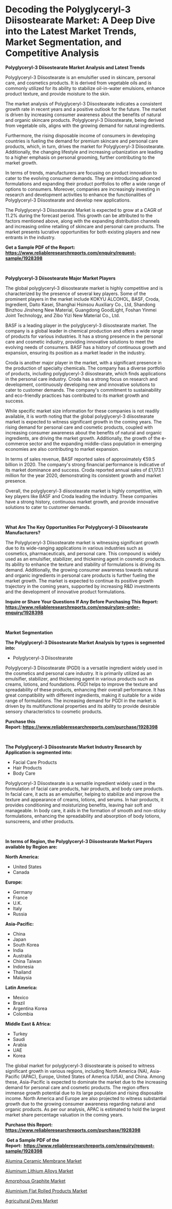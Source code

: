 <p><h1>Decoding the Polyglyceryl-3 Diisostearate Market: A Deep Dive into the Latest Market Trends, Market Segmentation, and Competitive Analysis</h1></p><p><strong>Polyglyceryl-3 Diisostearate Market Analysis and Latest Trends</strong></p>
<p><p>Polyglyceryl-3 Diisostearate is an emulsifier used in skincare, personal care, and cosmetics products. It is derived from vegetable oils and is commonly utilized for its ability to stabilize oil-in-water emulsions, enhance product texture, and provide moisture to the skin.</p><p>The market analysis of Polyglyceryl-3 Diisostearate indicates a consistent growth rate in recent years and a positive outlook for the future. The market is driven by increasing consumer awareness about the benefits of natural and organic skincare products. Polyglyceryl-3 Diisostearate, being derived from vegetable oils, aligns with the growing demand for natural ingredients.</p><p>Furthermore, the rising disposable income of consumers in developing countries is fueling the demand for premium skincare and personal care products, which, in turn, drives the market for Polyglyceryl-3 Diisostearate. Additionally, the changing lifestyle and increasing urbanization are leading to a higher emphasis on personal grooming, further contributing to the market growth.</p><p>In terms of trends, manufacturers are focusing on product innovation to cater to the evolving consumer demands. They are introducing advanced formulations and expanding their product portfolios to offer a wide range of options to consumers. Moreover, companies are increasingly investing in research and development activities to enhance the functionalities of Polyglyceryl-3 Diisostearate and develop new applications.</p><p>The Polyglyceryl-3 Diisostearate Market is expected to grow at a CAGR of 11.2% during the forecast period. This growth can be attributed to the factors mentioned above, along with the expanding distribution channels and increasing online retailing of skincare and personal care products. The market presents lucrative opportunities for both existing players and new entrants in the industry.</p></p>
<p><strong>Get a Sample PDF of the Report:&nbsp; <a href="https://www.reliableresearchreports.com/enquiry/request-sample/1928398">https://www.reliableresearchreports.com/enquiry/request-sample/1928398</a></strong></p>
<p>&nbsp;</p>
<p><strong>Polyglyceryl-3 Diisostearate Major Market Players</strong></p>
<p><p>The global polyglyceryl-3 diisostearate market is highly competitive and is characterized by the presence of several key players. Some of the prominent players in the market include KOKYU ALCOHOL, BASF, Croda, Ingredient, Daito Kasei, Shanghai Hsinsou Auxiliary Co., Ltd, Shandong Binzhou Jinsheng New Material, Guangdong GoodLight, Foshan Yinmei Joint Technology, and Zibo Yizi New Material Co., Ltd.</p><p>BASF is a leading player in the polyglyceryl-3 diisostearate market. The company is a global leader in chemical production and offers a wide range of products for various industries. It has a strong presence in the personal care and cosmetic industry, providing innovative solutions to meet the evolving needs of consumers. BASF has a history of continuous growth and expansion, ensuring its position as a market leader in the industry.</p><p>Croda is another major player in the market, with a significant presence in the production of specialty chemicals. The company has a diverse portfolio of products, including polyglyceryl-3 diisostearate, which finds applications in the personal care industry. Croda has a strong focus on research and development, continuously developing new and innovative solutions to cater to customer demands. The company's commitment to sustainability and eco-friendly practices has contributed to its market growth and success.</p><p>While specific market size information for these companies is not readily available, it is worth noting that the global polyglyceryl-3 diisostearate market is expected to witness significant growth in the coming years. The rising demand for personal care and cosmetic products, coupled with increasing consumer awareness about the benefits of natural and organic ingredients, are driving the market growth. Additionally, the growth of the e-commerce sector and the expanding middle-class population in emerging economies are also contributing to market expansion.</p><p>In terms of sales revenue, BASF reported sales of approximately €59.5 billion in 2020. The company's strong financial performance is indicative of its market dominance and success. Croda reported annual sales of £1,173.1 million for the year 2020, demonstrating its consistent growth and market presence.</p><p>Overall, the polyglyceryl-3 diisostearate market is highly competitive, with key players like BASF and Croda leading the industry. These companies have a strong history, continuous market growth, and provide innovative solutions to cater to customer demands.</p></p>
<p>&nbsp;</p>
<p><strong>What Are The Key Opportunities For Polyglyceryl-3 Diisostearate Manufacturers?</strong></p>
<p><p>The Polyglyceryl-3 Diisostearate market is witnessing significant growth due to its wide-ranging applications in various industries such as cosmetics, pharmaceuticals, and personal care. This compound is widely used as an emulsifier, stabilizer, and thickening agent in cosmetic products. Its ability to enhance the texture and stability of formulations is driving its demand. Additionally, the growing consumer awareness towards natural and organic ingredients in personal care products is further fueling the market growth. The market is expected to continue its positive growth trajectory in the coming years, supported by increasing R&D investments and the development of innovative product formulations.</p></p>
<p><strong>Inquire or Share Your Questions If Any Before Purchasing This Report: <a href="https://www.reliableresearchreports.com/enquiry/pre-order-enquiry/1928398">https://www.reliableresearchreports.com/enquiry/pre-order-enquiry/1928398</a></strong></p>
<p>&nbsp;</p>
<p><strong>Market Segmentation</strong></p>
<p><strong>The Polyglyceryl-3 Diisostearate Market Analysis by types is segmented into:</strong></p>
<p><ul><li>Polyglyceryl-3 Diisostearate</li></ul></p>
<p><p>Polyglyceryl-3 Diisostearate (PGDI) is a versatile ingredient widely used in the cosmetics and personal care industry. It is primarily utilized as an emulsifier, stabilizer, and thickening agent in various products such as creams, lotions, and foundations. PGDI helps to improve the texture and spreadability of these products, enhancing their overall performance. It has great compatibility with different ingredients, making it suitable for a wide range of formulations. The increasing demand for PGDI in the market is driven by its multifunctional properties and its ability to provide desirable sensory characteristics to cosmetic products.</p></p>
<p><strong>Purchase this Report:&nbsp;<a href="https://www.reliableresearchreports.com/purchase/1928398">https://www.reliableresearchreports.com/purchase/1928398</a></strong></p>
<p>&nbsp;</p>
<p><strong>The Polyglyceryl-3 Diisostearate Market Industry Research by Application is segmented into:</strong></p>
<p><ul><li>Facial Care Products</li><li>Hair Products</li><li>Body Care</li></ul></p>
<p><p>Polyglyceryl-3 Diisostearate is a versatile ingredient widely used in the formulation of facial care products, hair products, and body care products. In facial care, it acts as an emulsifier, helping to stabilize and improve the texture and appearance of creams, lotions, and serums. In hair products, it provides conditioning and moisturizing benefits, leaving hair soft and manageable. In body care, it aids in the formation of smooth and non-sticky formulations, enhancing the spreadability and absorption of body lotions, sunscreens, and other products.</p></p>
<p>&nbsp;</p>
<p><strong>In terms of Region, the Polyglyceryl-3 Diisostearate Market Players available by Region are:</strong></p>
<p>
    <p> <strong> North America: </strong>
        <ul>
            <li>United States</li>
            <li>Canada</li>
        </ul>
        </p> 
    <p> <strong> Europe: </strong>
        <ul>
            <li>Germany</li>
            <li>France</li>
            <li>U.K.</li>
            <li>Italy</li>
            <li>Russia</li>
        </ul>
        </p> 
    <p> <strong> Asia-Pacific: </strong>
        <ul>
            <li>China</li>
            <li>Japan</li>
            <li>South Korea</li>
            <li>India</li>
            <li>Australia</li>
            <li>China Taiwan</li>
            <li>Indonesia</li>
            <li>Thailand</li>
            <li>Malaysia</li>
        </ul>
        </p> 
    <p> <strong> Latin America: </strong>
        <ul>
            <li>Mexico</li>
            <li>Brazil</li>
            <li>Argentina Korea</li>
            <li>Colombia</li>
        </ul>
        </p> 
    <p> <strong> Middle East & Africa: </strong>
        <ul>
            <li>Turkey</li>
            <li>Saudi</li>
            <li>Arabia</li>
            <li>UAE</li>
            <li>Korea</li>
        </ul>
    </p>
    </p>
<p><p>The global market for polyglyceryl-3 diisostearate is poised to witness significant growth in various regions, including North America (NA), Asia-Pacific (APAC), Europe, United States of America (USA), and China. Among these, Asia-Pacific is expected to dominate the market due to the increasing demand for personal care and cosmetic products. The region offers immense growth potential due to its large population and rising disposable income. North America and Europe are also projected to witness substantial growth due to the growing consumer awareness regarding natural and organic products. As per our analysis, APAC is estimated to hold the largest market share percentage valuation in the coming years.</p></p>
<p><strong>Purchase this Report: <a href="https://www.reliableresearchreports.com/purchase/1928398">https://www.reliableresearchreports.com/purchase/1928398</a></strong></p>
<p>&nbsp;<strong>Get a Sample PDF of the Report:&nbsp;&nbsp;<a href="https://www.reliableresearchreports.com/enquiry/request-sample/1928398">https://www.reliableresearchreports.com/enquiry/request-sample/1928398</a></strong></p>
<p><strong></strong></p>
<p><p><a href="https://medium.com/@devyncasper/alumina-ceramic-membrane-market-size-market-outlook-and-market-forecast-2023-to-2030-ebe6c221a359">Alumina Ceramic Membrane Market</a></p><p><a href="https://medium.com/@ulicesdoyle2023/aluminum-lithium-alloys-market-furnishes-information-on-market-share-market-trends-and-market-e96b4570cbe2">Aluminum Lithium Alloys Market</a></p><p><a href="https://medium.com/@shaniekunze/amorphous-graphite-market-insight-market-trends-growth-forecasted-from-2023-to-2030-ba59145ef533">Amorphous Graphite Market</a></p><p><a href="https://medium.com/@hollymayert/aluminium-flat-rolled-products-market-size-cagr-trends-2024-2030-ed0763c85479">Aluminium Flat Rolled Products Market</a></p><p><a href="https://medium.com/@isaiasmarks/agricultural-dyes-market-analysis-and-sze-forecasted-for-period-from-2023-to-2030-1e3b9de78f1e">Agricultural Dyes Market</a></p></p>